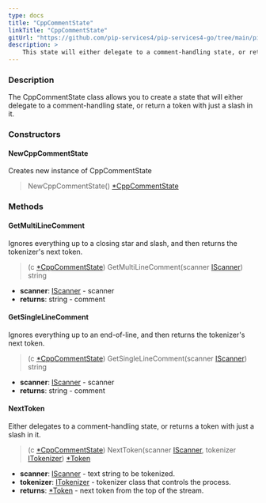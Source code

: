 ```yaml
---
type: docs
title: "CppCommentState"
linkTitle: "CppCommentState"
gitUrl: "https://github.com/pip-services4/pip-services4-go/tree/main/pip-services4-expressions-go"
description: > 
    This state will either delegate to a comment-handling state, or return a token with just a slash in it.
---
```


### Description
The CppCommentState class allows you to create a state that will either delegate to a comment-handling state, or return a token with just a slash in it.

### Constructors

#### NewCppCommentState
Creates new instance of CppCommentState
> NewCppCommentState() [*CppCommentState]()


### Methods

#### GetMultiLineComment
Ignores everything up to a closing star and slash, and then returns the tokenizer's next token.

> (c [*CppCommentState]()) GetMultiLineComment(scanner [IScanner](../../../io/iscanner)) string

- **scanner**: [IScanner](../../../io/iscanner) - scanner
- **returns**: string - comment

#### GetSingleLineComment
Ignores everything up to an end-of-line, and then returns the tokenizer's next token.

> (c [*CppCommentState]()) GetSingleLineComment(scanner [IScanner](../../../io/iscanner)) string

- **scanner**: [IScanner](../../../io/iscanner) - scanner
- **returns**: string - comment

#### NextToken
Either delegates to a comment-handling state, or returns a token with just a slash in it.

> (c [*CppCommentState]()) NextToken(scanner [IScanner](../../../io/iscanner), tokenizer [ITokenizer](../../itokenizer)) [*Token](../../token)

- **scanner**: [IScanner](../../../io/iscanner) - text string to be tokenized.
- **tokenizer**: [ITokenizer](../../itokenizer) - tokenizer class that controls the process.
- **returns**: [*Token](../../token) - next token from the top of the stream.

